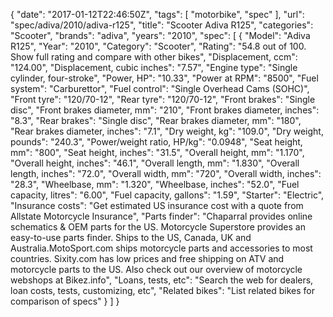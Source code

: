 {
    "date": "2017-01-12T22:46:50Z",
    "tags": [
        "motorbike",
        "spec"
    ],
    "url": "spec\/adiva\/2010\/adiva-r125",
    "title": "Scooter Adiva R125",
    "categories": "Scooter",
    "brands": "adiva",
    "years": "2010",
    "spec": [
        {
            "Model": "Adiva R125",
            "Year": "2010",
            "Category": "Scooter",
            "Rating": "54.8 out of 100. Show full rating and compare with other bikes",
            "Displacement, ccm": "124.00",
            "Displacement, cubic inches": "7.57",
            "Engine type": "Single cylinder, four-stroke",
            "Power, HP": "10.33",
            "Power at RPM": "8500",
            "Fuel system": "Carburettor",
            "Fuel control": "Single Overhead Cams (SOHC)",
            "Front tyre": "120\/70-12",
            "Rear tyre": "120\/70-12",
            "Front brakes": "Single disc",
            "Front brakes diameter, mm": "210",
            "Front brakes diameter, inches": "8.3",
            "Rear brakes": "Single disc",
            "Rear brakes diameter, mm": "180",
            "Rear brakes diameter, inches": "7.1",
            "Dry weight, kg": "109.0",
            "Dry weight, pounds": "240.3",
            "Power\/weight ratio, HP\/kg": "0.0948",
            "Seat height, mm": "800",
            "Seat height, inches": "31.5",
            "Overall height, mm": "1.170",
            "Overall height, inches": "46.1",
            "Overall length, mm": "1.830",
            "Overall length, inches": "72.0",
            "Overall width, mm": "720",
            "Overall width, inches": "28.3",
            "Wheelbase, mm": "1.320",
            "Wheelbase, inches": "52.0",
            "Fuel capacity, litres": "6.00",
            "Fuel capacity, gallons": "1.59",
            "Starter": "Electric",
            "Insurance costs": "Get estimated US insurance cost with a quote from Allstate Motorcycle Insurance",
            "Parts finder": "Chaparral provides online schematics & OEM parts for the US.   Motorcycle Superstore provides an easy-to-use parts finder. Ships to the US, Canada, UK and Australia.MotoSport.com ships motorcycle parts and accessories to most countries.    Sixity.com has low prices and free shipping on ATV and motorcycle parts to the US. Also check out our overview of motorcycle webshops at Bikez.info",
            "Loans, tests, etc": "Search the web for dealers, loan costs, tests, customizing, etc",
            "Related bikes": "List related bikes for comparison of specs"
        }
    ]
}
